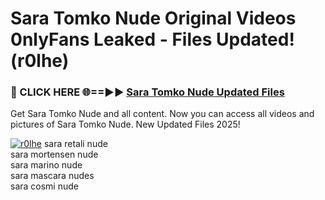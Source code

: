 # Sara Tomko Nude Original Videos 0nlyFans Leaked - Files Updated! (r0lhe)

<h3>🔴 CLICK HERE 🌐==►► <a href="https://tinyurl.com/yrmya6cz" rel="nofollow">Sara Tomko Nude Updated Files</a></h3>

Get Sara Tomko Nude and all content. Now you can access all videos and pictures of Sara Tomko Nude. New Updated Files 2025!

[![r0lhe](https://i.imgur.com/FMdXYCs.gif)](https://tinyurl.com/yrmya6cz)
sara retali nude<br>
sara mortensen nude<br>
sara marino nude<br>
sara mascara nudes<br>
sara cosmi nude